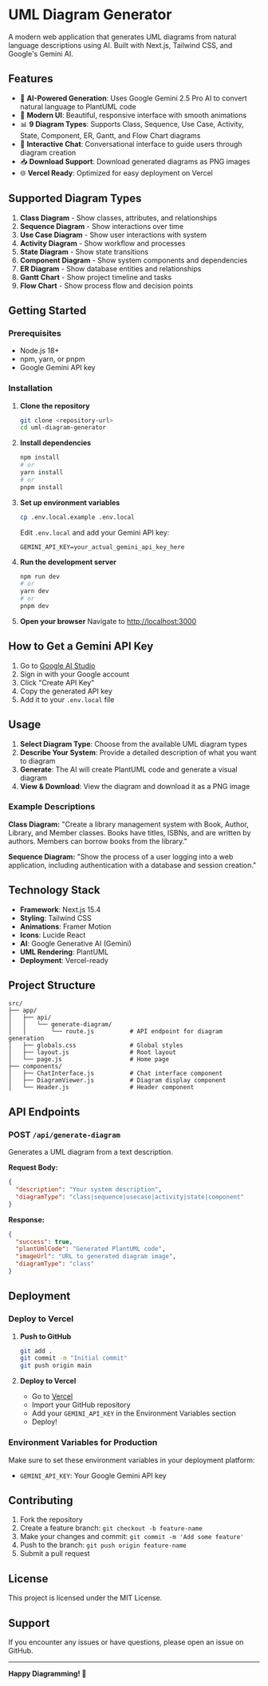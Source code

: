 # UML Diagram Generator

A modern web application that generates UML diagrams from natural language descriptions using AI. Built with Next.js, Tailwind CSS, and Google's Gemini AI.

## Features

- 🤖 **AI-Powered Generation**: Uses Google Gemini 2.5 Pro AI to convert natural language to PlantUML code
- 🎨 **Modern UI**: Beautiful, responsive interface with smooth animations
- 📊 **9 Diagram Types**: Supports Class, Sequence, Use Case, Activity, State, Component, ER, Gantt, and Flow Chart diagrams
- 💬 **Interactive Chat**: Conversational interface to guide users through diagram creation
- 📥 **Download Support**: Download generated diagrams as PNG images
- 🌐 **Vercel Ready**: Optimized for easy deployment on Vercel

## Supported Diagram Types

1. **Class Diagram** - Show classes, attributes, and relationships
2. **Sequence Diagram** - Show interactions over time
3. **Use Case Diagram** - Show user interactions with system
4. **Activity Diagram** - Show workflow and processes
5. **State Diagram** - Show state transitions
6. **Component Diagram** - Show system components and dependencies
7. **ER Diagram** - Show database entities and relationships
8. **Gantt Chart** - Show project timeline and tasks
9. **Flow Chart** - Show process flow and decision points

## Getting Started

### Prerequisites

- Node.js 18+ 
- npm, yarn, or pnpm
- Google Gemini API key

### Installation

1. **Clone the repository**
   ```bash
   git clone <repository-url>
   cd uml-diagram-generator
   ```

2. **Install dependencies**
   ```bash
   npm install
   # or
   yarn install
   # or
   pnpm install
   ```

3. **Set up environment variables**
   ```bash
   cp .env.local.example .env.local
   ```
   
   Edit `.env.local` and add your Gemini API key:
   ```
   GEMINI_API_KEY=your_actual_gemini_api_key_here
   ```

4. **Run the development server**
   ```bash
   npm run dev
   # or
   yarn dev
   # or
   pnpm dev
   ```

5. **Open your browser**
   Navigate to [http://localhost:3000](http://localhost:3000)

## How to Get a Gemini API Key

1. Go to [Google AI Studio](https://makersuite.google.com/app/apikey)
2. Sign in with your Google account
3. Click "Create API Key"
4. Copy the generated API key
5. Add it to your `.env.local` file

## Usage

1. **Select Diagram Type**: Choose from the available UML diagram types
2. **Describe Your System**: Provide a detailed description of what you want to diagram
3. **Generate**: The AI will create PlantUML code and generate a visual diagram
4. **View & Download**: View the diagram and download it as a PNG image

### Example Descriptions

**Class Diagram:**
"Create a library management system with Book, Author, Library, and Member classes. Books have titles, ISBNs, and are written by authors. Members can borrow books from the library."

**Sequence Diagram:**
"Show the process of a user logging into a web application, including authentication with a database and session creation."

## Technology Stack

- **Framework**: Next.js 15.4
- **Styling**: Tailwind CSS
- **Animations**: Framer Motion
- **Icons**: Lucide React
- **AI**: Google Generative AI (Gemini)
- **UML Rendering**: PlantUML
- **Deployment**: Vercel-ready

## Project Structure

```
src/
├── app/
│   ├── api/
│   │   └── generate-diagram/
│   │       └── route.js          # API endpoint for diagram generation
│   ├── globals.css               # Global styles
│   ├── layout.js                 # Root layout
│   └── page.js                   # Home page
├── components/
│   ├── ChatInterface.js          # Chat interface component
│   ├── DiagramViewer.js          # Diagram display component
│   └── Header.js                 # Header component
```

## API Endpoints

### POST `/api/generate-diagram`

Generates a UML diagram from a text description.

**Request Body:**
```json
{
  "description": "Your system description",
  "diagramType": "class|sequence|usecase|activity|state|component"
}
```

**Response:**
```json
{
  "success": true,
  "plantUmlCode": "Generated PlantUML code",
  "imageUrl": "URL to generated diagram image",
  "diagramType": "class"
}
```

## Deployment

### Deploy to Vercel

1. **Push to GitHub**
   ```bash
   git add .
   git commit -m "Initial commit"
   git push origin main
   ```

2. **Deploy to Vercel**
   - Go to [Vercel](https://vercel.com)
   - Import your GitHub repository
   - Add your `GEMINI_API_KEY` in the Environment Variables section
   - Deploy!

### Environment Variables for Production

Make sure to set these environment variables in your deployment platform:

- `GEMINI_API_KEY`: Your Google Gemini API key

## Contributing

1. Fork the repository
2. Create a feature branch: `git checkout -b feature-name`
3. Make your changes and commit: `git commit -m 'Add some feature'`
4. Push to the branch: `git push origin feature-name`
5. Submit a pull request

## License

This project is licensed under the MIT License.

## Support

If you encounter any issues or have questions, please open an issue on GitHub.

---

**Happy Diagramming! 🎉**
